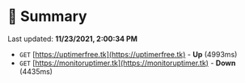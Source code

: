 # 📖 Summary
Last updated: **11/23/2021, 2:00:34 PM**

- `GET` [https://uptimerfree.tk](https://uptimerfree.tk) - **Up** (4993ms)
- `GET` [https://monitoruptimer.tk](https://monitoruptimer.tk) - **Down** (4435ms)
